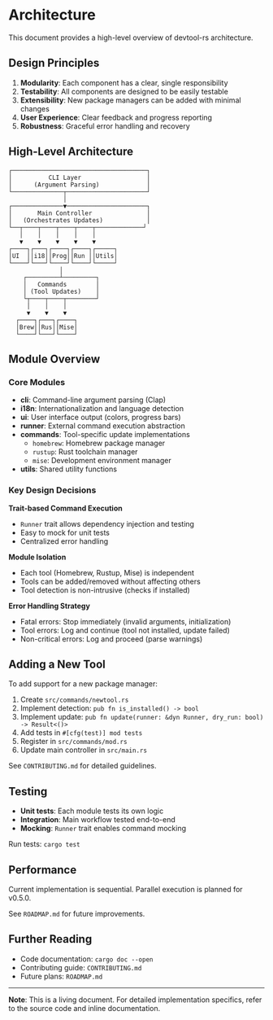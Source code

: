 # Architecture

This document provides a high-level overview of devtool-rs architecture.

## Design Principles

1. **Modularity**: Each component has a clear, single responsibility
2. **Testability**: All components are designed to be easily testable
3. **Extensibility**: New package managers can be added with minimal changes
4. **User Experience**: Clear feedback and progress reporting
5. **Robustness**: Graceful error handling and recovery

## High-Level Architecture

```
┌─────────────────────────────────────┐
│          CLI Layer                  │
│      (Argument Parsing)             │
└──────────────┬──────────────────────┘
               │
┌──────────────▼──────────────────────┐
│       Main Controller               │
│   (Orchestrates Updates)            │
└──┬────┬────┬────┬────┬─────────────┘
   │    │    │    │    │
   ▼    ▼    ▼    ▼    ▼
┌────┐┌───┐┌────┐┌────┐┌─────┐
│UI  ││i18││Prog││Run ││Utils│
└────┘└───┘└────┘└────┘└─────┘
              │
    ┌─────────┴─────────┐
    │   Commands        │
    │ (Tool Updates)    │
    └┬────┬────┬────────┘
     │    │    │
     ▼    ▼    ▼
  ┌────┐┌───┐┌────┐
  │Brew││Rus││Mise│
  └────┘└───┘└────┘
```

## Module Overview

### Core Modules

- **cli**: Command-line argument parsing (Clap)
- **i18n**: Internationalization and language detection
- **ui**: User interface output (colors, progress bars)
- **runner**: External command execution abstraction
- **commands**: Tool-specific update implementations
  - `homebrew`: Homebrew package manager
  - `rustup`: Rust toolchain manager
  - `mise`: Development environment manager
- **utils**: Shared utility functions

### Key Design Decisions

**Trait-based Command Execution**
- `Runner` trait allows dependency injection and testing
- Easy to mock for unit tests
- Centralized error handling

**Module Isolation**
- Each tool (Homebrew, Rustup, Mise) is independent
- Tools can be added/removed without affecting others
- Tool detection is non-intrusive (checks if installed)

**Error Handling Strategy**
- Fatal errors: Stop immediately (invalid arguments, initialization)
- Tool errors: Log and continue (tool not installed, update failed)
- Non-critical errors: Log and proceed (parse warnings)

## Adding a New Tool

To add support for a new package manager:

1. Create `src/commands/newtool.rs`
2. Implement detection: `pub fn is_installed() -> bool`
3. Implement update: `pub fn update(runner: &dyn Runner, dry_run: bool) -> Result<()>`
4. Add tests in `#[cfg(test)] mod tests`
5. Register in `src/commands/mod.rs`
6. Update main controller in `src/main.rs`

See `CONTRIBUTING.md` for detailed guidelines.

## Testing

- **Unit tests**: Each module tests its own logic
- **Integration**: Main workflow tested end-to-end
- **Mocking**: `Runner` trait enables command mocking

Run tests: `cargo test`

## Performance

Current implementation is sequential. Parallel execution is planned for v0.5.0.

See `ROADMAP.md` for future improvements.

## Further Reading

- Code documentation: `cargo doc --open`
- Contributing guide: `CONTRIBUTING.md`
- Future plans: `ROADMAP.md`

---

**Note**: This is a living document. For detailed implementation specifics, refer to the source code and inline documentation.